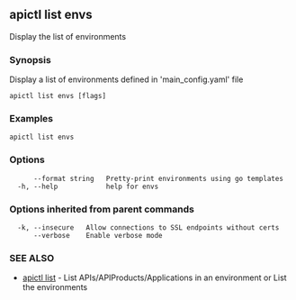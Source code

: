 ## apictl list envs

Display the list of environments

### Synopsis

Display a list of environments defined in 'main_config.yaml' file

```
apictl list envs [flags]
```

### Examples

```
apictl list envs
```

### Options

```
      --format string   Pretty-print environments using go templates
  -h, --help            help for envs
```

### Options inherited from parent commands

```
  -k, --insecure   Allow connections to SSL endpoints without certs
      --verbose    Enable verbose mode
```

### SEE ALSO

* [apictl list](apictl_list.md)	 - List APIs/APIProducts/Applications in an environment or List the environments

